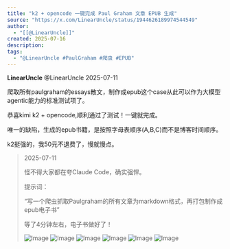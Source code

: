 ```yaml
---
title: "k2 + opencode 一键完成 Paul Graham 文章 EPUB 生成"
source: "https://x.com/LinearUncle/status/1944626189974544549"
author:
  - "[[@LinearUncle]]"
created: 2025-07-16
description:
tags:
  - "@LinearUncle #PaulGraham #爬虫 #EPUB"
---
```

**LinearUncle** @LinearUncle 2025-07-11

爬取所有paulgraham的essays散文，制作成epub这个case从此可以作为大模型agentic能力的标准测试项了。

恭喜kimi k2 + opencode,顺利通过了测试！一键就完成。

唯一的缺陷，生成的epub书籍，是按照字母表顺序(A,B,C)而不是博客时间顺序。

k2挺强的，我50元不退费了，慢就慢点。

> 2025-07-11
> 
> 怪不得大家都在夸Claude Code，确实强悍。
> 
> 提示词：
> 
> “写一个爬虫抓取Paulgraham的所有文章为markdown格式，再打包制作成epub电子书”
> 
> 等了4分钟左右，电子书做好了！
> 
> ![Image](https://pbs.twimg.com/media/GvyyNKHbgAAdgjy?format=jpg&name=large) ![Image](https://pbs.twimg.com/media/GvyyT7zWsAAuYlb?format=jpg&name=large) ![Image](https://pbs.twimg.com/media/GvyzD0XbAAABCXK?format=jpg&name=large) ![Image](https://pbs.twimg.com/media/GvyzMz_a0AAUaHt?format=jpg&name=large) ![Image](https://pbs.twimg.com/media/GvjeA7vXUAAXdB0?format=jpg&name=large) ![Image](https://pbs.twimg.com/media/GvjeWgrbsAAsrDb?format=jpg&name=large)
